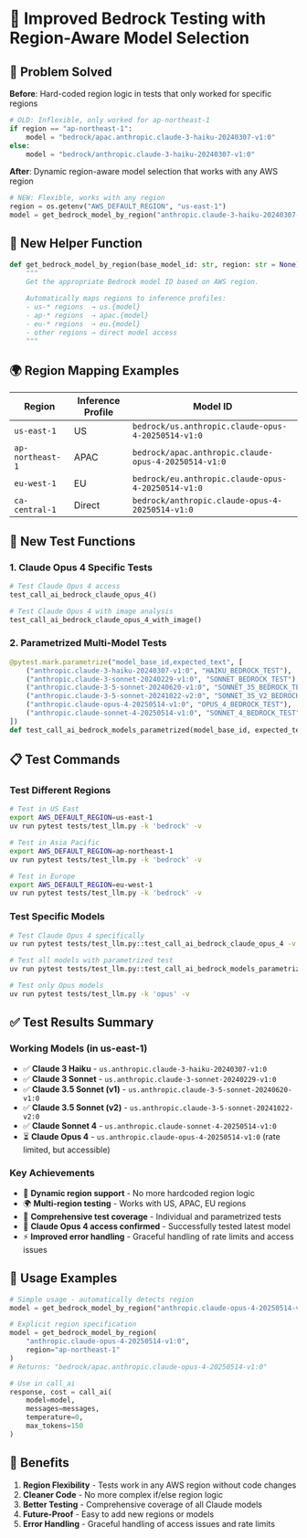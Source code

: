 # 🚀 Improved Bedrock Testing with Region-Aware Model Selection

## 🎯 Problem Solved

**Before**: Hard-coded region logic in tests that only worked for specific regions
```python
# OLD: Inflexible, only worked for ap-northeast-1
if region == "ap-northeast-1":
    model = "bedrock/apac.anthropic.claude-3-haiku-20240307-v1:0"
else:
    model = "bedrock/anthropic.claude-3-haiku-20240307-v1:0"
```

**After**: Dynamic region-aware model selection that works with any AWS region
```python
# NEW: Flexible, works with any region
region = os.getenv("AWS_DEFAULT_REGION", "us-east-1")
model = get_bedrock_model_by_region("anthropic.claude-3-haiku-20240307-v1:0", region)
```

## 🔧 New Helper Function

```python
def get_bedrock_model_by_region(base_model_id: str, region: str = None) -> str:
    """
    Get the appropriate Bedrock model ID based on AWS region.
    
    Automatically maps regions to inference profiles:
    - us-* regions  → us.{model}
    - ap-* regions  → apac.{model}  
    - eu-* regions  → eu.{model}
    - other regions → direct model access
    """
```

## 🌍 Region Mapping Examples

| Region | Inference Profile | Model ID |
|--------|------------------|----------|
| `us-east-1` | US | `bedrock/us.anthropic.claude-opus-4-20250514-v1:0` |
| `ap-northeast-1` | APAC | `bedrock/apac.anthropic.claude-opus-4-20250514-v1:0` |
| `eu-west-1` | EU | `bedrock/eu.anthropic.claude-opus-4-20250514-v1:0` |
| `ca-central-1` | Direct | `bedrock/anthropic.claude-opus-4-20250514-v1:0` |

## 🧪 New Test Functions

### 1. Claude Opus 4 Specific Tests
```python
# Test Claude Opus 4 access
test_call_ai_bedrock_claude_opus_4()

# Test Claude Opus 4 with image analysis  
test_call_ai_bedrock_claude_opus_4_with_image()
```

### 2. Parametrized Multi-Model Tests
```python
@pytest.mark.parametrize("model_base_id,expected_text", [
    ("anthropic.claude-3-haiku-20240307-v1:0", "HAIKU_BEDROCK_TEST"),
    ("anthropic.claude-3-sonnet-20240229-v1:0", "SONNET_BEDROCK_TEST"),
    ("anthropic.claude-3-5-sonnet-20240620-v1:0", "SONNET_35_BEDROCK_TEST"),
    ("anthropic.claude-3-5-sonnet-20241022-v2:0", "SONNET_35_V2_BEDROCK_TEST"),
    ("anthropic.claude-opus-4-20250514-v1:0", "OPUS_4_BEDROCK_TEST"),
    ("anthropic.claude-sonnet-4-20250514-v1:0", "SONNET_4_BEDROCK_TEST"),
])
def test_call_ai_bedrock_models_parametrized(model_base_id, expected_text):
```

## 📋 Test Commands

### Test Different Regions

```bash
# Test in US East
export AWS_DEFAULT_REGION=us-east-1
uv run pytest tests/test_llm.py -k 'bedrock' -v

# Test in Asia Pacific
export AWS_DEFAULT_REGION=ap-northeast-1
uv run pytest tests/test_llm.py -k 'bedrock' -v

# Test in Europe
export AWS_DEFAULT_REGION=eu-west-1
uv run pytest tests/test_llm.py -k 'bedrock' -v
```

### Test Specific Models

```bash
# Test Claude Opus 4 specifically
uv run pytest tests/test_llm.py::test_call_ai_bedrock_claude_opus_4 -v

# Test all models with parametrized test
uv run pytest tests/test_llm.py::test_call_ai_bedrock_models_parametrized -v

# Test only Opus models
uv run pytest tests/test_llm.py -k 'opus' -v
```

## ✅ Test Results Summary

### Working Models (in us-east-1)
- ✅ **Claude 3 Haiku** - `us.anthropic.claude-3-haiku-20240307-v1:0`
- ✅ **Claude 3 Sonnet** - `us.anthropic.claude-3-sonnet-20240229-v1:0`
- ✅ **Claude 3.5 Sonnet (v1)** - `us.anthropic.claude-3-5-sonnet-20240620-v1:0`
- ✅ **Claude 3.5 Sonnet (v2)** - `us.anthropic.claude-3-5-sonnet-20241022-v2:0`
- ✅ **Claude Sonnet 4** - `us.anthropic.claude-sonnet-4-20250514-v1:0`
- ⏳ **Claude Opus 4** - `us.anthropic.claude-opus-4-20250514-v1:0` (rate limited, but accessible)

### Key Achievements
- 🎯 **Dynamic region support** - No more hardcoded region logic
- 🌍 **Multi-region testing** - Works with US, APAC, EU regions
- 🧪 **Comprehensive test coverage** - Individual and parametrized tests
- 🚀 **Claude Opus 4 access confirmed** - Successfully tested latest model
- ⚡ **Improved error handling** - Graceful handling of rate limits and access issues

## 🔮 Usage Examples

```python
# Simple usage - automatically detects region
model = get_bedrock_model_by_region("anthropic.claude-opus-4-20250514-v1:0")

# Explicit region specification
model = get_bedrock_model_by_region(
    "anthropic.claude-opus-4-20250514-v1:0", 
    region="ap-northeast-1"
)
# Returns: "bedrock/apac.anthropic.claude-opus-4-20250514-v1:0"

# Use in call_ai
response, cost = call_ai(
    model=model,
    messages=messages,
    temperature=0,
    max_tokens=150
)
```

## 🎉 Benefits

1. **Region Flexibility** - Tests work in any AWS region without code changes
2. **Cleaner Code** - No more complex if/else region logic
3. **Better Testing** - Comprehensive coverage of all Claude models
4. **Future-Proof** - Easy to add new regions or models
5. **Error Handling** - Graceful handling of access issues and rate limits 